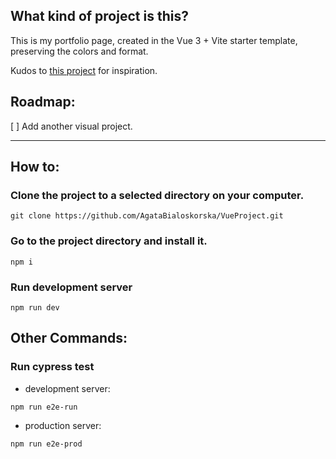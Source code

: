 ## What kind of project is this?

This is my portfolio page, created in the Vue 3 + Vite starter template, preserving the colors and format.

Kudos to [this project](https://www.youtube.com/watch?v=9FVtiJHFCSU) for inspiration.

## Roadmap:

[ ] Add another visual project.

___

## How to:

### Clone the project to a selected directory on your computer.
```
git clone https://github.com/AgataBialoskorska/VueProject.git
```

### Go to the project directory and install it.
```
npm i
```

### Run development server

```
npm run dev
```

## Other Commands: 

### Run cypress test

- development server: 
```
npm run e2e-run
```
- production server:
```
npm run e2e-prod
```
